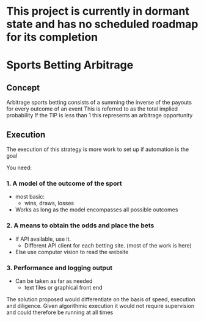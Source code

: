 # This project is currently in dormant state and has no scheduled roadmap for its completion

# Sports Betting Arbitrage

## Concept
Arbitrage sports betting consists of a summing the inverse of the payouts for every outcome of an event
This is referred to as the total implied probability
If the TIP is less than 1 this represents an arbitrage opportunity

## Execution
The execution of this strategy is more work to set up if automation is the goal

You need:
### 1. A model of the outcome of the sport
 - most basic:
    - wins, draws, losses
 - Works as long as the model encompasses all possible outcomes

### 2. A means to obtain the odds and place the bets
 - If API available, use it.
    - Different API client for each betting site. (most of the work is here)
 - Else use computer vision to read the website

### 3. Performance and logging output
 - Can be taken as far as needed
    - text files or graphical front end

The solution proposed would differentiate on the basis of speed, execution and diligence.
Given algorithmic execution it would not require supervision and could therefore be running at all times